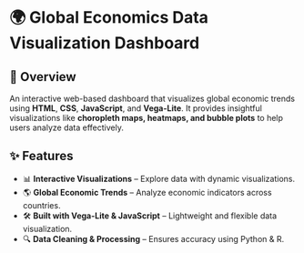 # 🌍 Global Economics Data Visualization Dashboard  
## 📌 Overview
An interactive web-based dashboard that visualizes global economic trends using **HTML**, **CSS**, **JavaScript**, and **Vega-Lite**. It provides insightful visualizations like **choropleth maps, heatmaps, and bubble plots** to help users analyze data effectively.  

## ✨ Features
- 📊 **Interactive Visualizations** – Explore data with dynamic visualizations.
- 🌎 **Global Economic Trends** – Analyze economic indicators across countries.
- 🛠 **Built with Vega-Lite & JavaScript** – Lightweight and flexible data visualization.
- 🔍 **Data Cleaning & Processing** – Ensures accuracy using Python & R.


